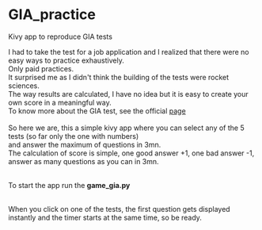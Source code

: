 # GIA_practice
Kivy app to reproduce GIA tests

I had to take the test for a job application and I realized that there were no easy ways to practice exhaustively.<br>
Only paid practices.<br>
It surprised me as I didn't think the building of the tests were rocket sciences.<br>
The way results are calculated, I have no idea but it is easy to create your own score in a meaningful way.<br>
To know more about the  GIA test, see the official [page](https://www.thomas.co/sites/default/files/2019-08/GIA-Example-Booklet-2018.pdf)<br><br>
So here we are, this a simple kivy app where you can select any of the 5 tests (so far only the one with numbers)<br>
and answer the maximum of questions in 3mn.<br>
The calculation of score is simple, one good answer +1, one bad answer -1, answer as many questions as you can in 3mn.<br><br>

To start the app run the **game_gia.py**<br><br>

When you click on one of the tests, the first question gets displayed instantly and the timer starts at the same time, so be ready.
